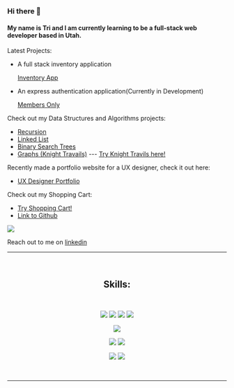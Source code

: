 ### Hi there 👋
#### My name is Tri and I am currently learning to be a full-stack web developer based in Utah.

Latest Projects:
- A full stack inventory application 

  [Inventory App](https://github.com/Appletri/inventory-app)
- An express authentication application(Currently in Development) 

  [Members Only](https://github.com/Appletri/members-only)

Check out my Data Structures and Algorithms projects:

- [Recursion](https://github.com/Appletri/recursion)
- [Linked List](https://github.com/Appletri/linked-list)
- [Binary Search Trees](https://github.com/Appletri/binary-search-trees)
- [Graphs (Knight Travails)](https://github.com/Appletri/knight-travails) --- [Try Knight Travils here!](https://appletri.github.io/knight-travails/)

Recently made a portfolio website for a UX designer, check it out here:

- [UX Designer Portfolio](https://appletri.github.io/cindys-website/)


Check out my Shopping Cart:

- [Try Shopping Cart!](https://appletri.github.io/shopping-cart/)
- [Link to Github](https://github.com/Appletri/shopping-cart)

![](https://github.com/Appletri/Appletri/blob/main/assets/shopping-cart.gif)

Reach out to me on [linkedin](https://www.linkedin.com/in/triduclam)


<hr>

<br><h2 align="center">Skills:</h2><br>

<p>
<div align="center">
<img src="https://img.shields.io/badge/-HTML-ff6600?style=for-the-badge&logo=html5&logoColor=ff6600&labelColor=282828">
<img src="https://img.shields.io/badge/-CSS-264ee4?style=for-the-badge&logo=css3&logoColor=264ee4&labelColor=282828">
<img src="https://img.shields.io/badge/-JavaScript-f7df1e?style=for-the-badge&logo=javascript&logoColor=f7df1e&labelColor=282828">
<img src="https://img.shields.io/badge/-React-5cd9ff?style=for-the-badge&logo=react&logoColor=5cd9ff&labelColor=282828">
<p>
<p>
<img src="https://img.shields.io/badge/-Git-f05030?style=for-the-badge&logo=git&logoColor=f05030&labelColor=282828">
<p>
<img src="https://img.shields.io/badge/-Firebase-ffCB2B?style=for-the-badge&logo=firebase&logoColor=ffCB2B&labelColor=282828">
<img src="https://img.shields.io/badge/-MongoDB-4db33d?style=for-the-badge&logo=mongodb&logoColor=4db33d&labelColor=282828">
<p>
<img src="https://img.shields.io/badge/-nodejs-84ba64?style=for-the-badge&logo=javascript&logoColor=84ba64&labelColor=282828">
<img src="https://img.shields.io/badge/-express-259dff?style=for-the-badge&logo=express&logoColor=259dff&labelColor=282828">
</div>
</p><br>

<hr>
<!--
**Appletri/Appletri** is a ✨ _special_ ✨ repository because its `README.md` (this file) appears on your GitHub profile.

Here are some ideas to get you started:

- 🔭 I’m currently working on ...
- 🌱 I’m currently learning ...
- 👯 I’m looking to collaborate on ...
- 🤔 I’m looking for help with ...
- 💬 Ask me about ...
- 📫 How to reach me: ...
- 😄 Pronouns: ...
- ⚡ Fun fact: ...
-->

